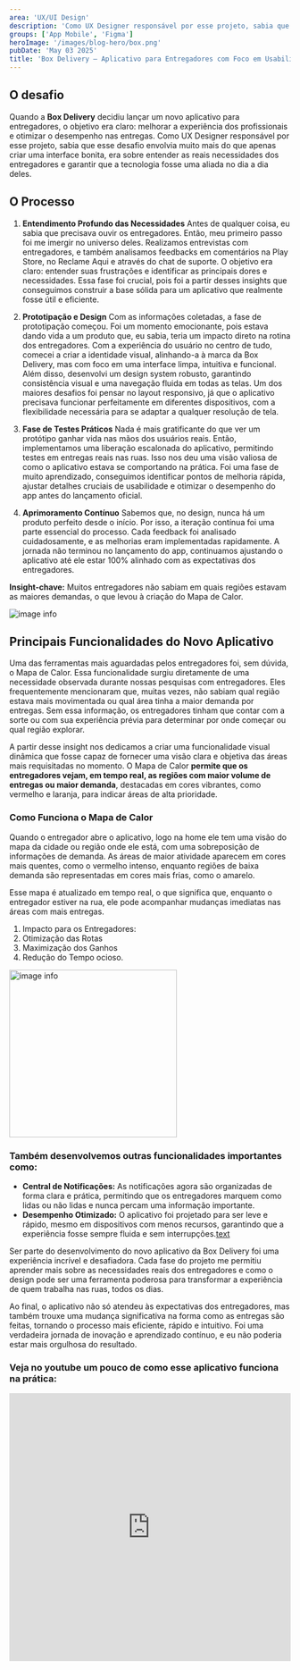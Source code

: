 ```yaml
---
area: 'UX/UI Design'
description: 'Como UX Designer responsável por esse projeto, sabia que esse desafio envolvia muito mais do que apenas criar uma interface bonita, era sobre entender as reais necessidades dos entregadores e garantir que a tecnologia fosse uma aliada no dia a dia deles'
groups: ['App Mobile', 'Figma']
heroImage: '/images/blog-hero/box.png'
pubDate: 'May 03 2025'
title: 'Box Delivery – Aplicativo para Entregadores com Foco em Usabilidade e Performance'
---
```

## O desafio

Quando a <b>Box Delivery</b> decidiu lançar um novo aplicativo para entregadores, o objetivo era claro: melhorar a experiência dos profissionais e otimizar o desempenho nas entregas. Como UX Designer responsável por esse projeto, sabia que esse desafio envolvia muito mais do que apenas criar uma interface bonita, era sobre entender as reais necessidades dos entregadores e garantir que a tecnologia fosse uma aliada no dia a dia deles.

## O Processo

1. <B>Entendimento Profundo das Necessidades</B>
Antes de qualquer coisa, eu sabia que precisava ouvir os entregadores. Então, meu primeiro passo foi me imergir no universo deles. Realizamos entrevistas com entregadores, e também analisamos feedbacks em comentários na Play Store, no Reclame Aqui e através do chat de suporte. O objetivo era claro: entender suas frustrações e identificar as principais dores e necessidades.
Essa fase foi crucial, pois foi a partir desses insights que conseguimos construir a base sólida para um aplicativo que realmente fosse útil e eficiente.

2. <b>Prototipação e Design</b>
Com as informações coletadas, a fase de prototipação começou. Foi um momento emocionante, pois estava dando vida a um produto que, eu sabia, teria um impacto direto na rotina dos entregadores. Com a experiência do usuário no centro de tudo, comecei a criar a identidade visual, alinhando-a à marca da Box Delivery, mas com foco em uma interface limpa, intuitiva e funcional.
Além disso, desenvolvi um design system robusto, garantindo consistência visual e uma navegação fluida em todas as telas. Um dos maiores desafios foi pensar no layout responsivo, já que o aplicativo precisava funcionar perfeitamente em diferentes dispositivos, com a flexibilidade necessária para se adaptar a qualquer resolução de tela.

3. <b>Fase de Testes Práticos</b>
Nada é mais gratificante do que ver um protótipo ganhar vida nas mãos dos usuários reais. Então, implementamos uma liberação escalonada do aplicativo, permitindo testes em entregas reais nas ruas. Isso nos deu uma visão valiosa de como o aplicativo estava se comportando na prática.
Foi uma fase de muito aprendizado, conseguimos identificar pontos de melhoria rápida, ajustar detalhes cruciais de usabilidade e otimizar o desempenho do app antes do lançamento oficial.

4. <b>Aprimoramento Contínuo</b>
Sabemos que, no design, nunca há um produto perfeito desde o início. Por isso, a iteração contínua foi uma parte essencial do processo. Cada feedback foi analisado cuidadosamente, e as melhorias eram implementadas rapidamente. A jornada não terminou no lançamento do app, continuamos ajustando o aplicativo até ele estar 100% alinhado com as expectativas dos entregadores.

<b>Insight-chave:</b> Muitos entregadores não sabiam em quais regiões estavam as maiores demandas, o que levou à criação do Mapa de Calor.

![image info](/images/blog-posts/app-do-entregador/box-img-01.jpg)

## Principais Funcionalidades do Novo Aplicativo

Uma das ferramentas mais aguardadas pelos entregadores foi, sem dúvida, o Mapa de Calor. Essa funcionalidade surgiu diretamente de uma necessidade observada durante nossas pesquisas com entregadores. Eles frequentemente mencionaram que, muitas vezes, não sabiam qual região estava mais movimentada ou qual área tinha a maior demanda por entregas. Sem essa informação, os entregadores tinham que contar com a sorte ou com sua experiência prévia para determinar por onde começar ou qual região explorar.

A partir desse insight nos dedicamos a criar uma funcionalidade visual dinâmica que fosse capaz de fornecer uma visão clara e objetiva das áreas mais requisitadas no momento. O Mapa de Calor <b>permite que os entregadores vejam, em tempo real, as regiões com maior volume de entregas ou maior demanda</b>, destacadas em cores vibrantes, como vermelho e laranja, para indicar áreas de alta prioridade.

### Como Funciona o Mapa de Calor
Quando o entregador abre o aplicativo, logo na home ele tem uma visão do mapa da cidade ou região onde ele está, com uma sobreposição de informações de demanda. As áreas de maior atividade aparecem em cores mais quentes, como o vermelho intenso, enquanto regiões de baixa demanda são representadas em cores mais frias, como o amarelo.

Esse mapa é atualizado em tempo real, o que significa que, enquanto o entregador estiver na rua, ele pode acompanhar mudanças imediatas nas áreas com mais entregas.

1. Impacto para os Entregadores:
2. Otimização das Rotas
3. Maximização dos Ganhos
4. Redução do Tempo ocioso.

<img src="/images/blog-posts/app-do-entregador/box-img-02.png" alt="image info" width="300"/>

### Também desenvolvemos outras funcionalidades importantes como:
- <b>Central de Notificações:</b> As notificações agora são organizadas de forma clara e prática, permitindo que os entregadores marquem como lidas ou não lidas e nunca percam uma informação importante.
- <b>Desempenho Otimizado:</b> O aplicativo foi projetado para ser leve e rápido, mesmo em dispositivos com menos recursos, garantindo que a experiência fosse sempre fluida e sem interrupções.[text](vscode-file://vscode-app/Applications/Visual%20Studio%20Code.app/Contents/Resources/app/out/vs/code/electron-sandbox/workbench/workbench.html)

Ser parte do desenvolvimento do novo aplicativo da Box Delivery foi uma experiência incrível e desafiadora. Cada fase do projeto me permitiu aprender mais sobre as necessidades reais dos entregadores e como o design pode ser uma ferramenta poderosa para transformar a experiência de quem trabalha nas ruas, todos os dias.

Ao final, o aplicativo não só atendeu às expectativas dos entregadores, mas também trouxe uma mudança significativa na forma como as entregas são feitas, tornando o processo mais eficiente, rápido e intuitivo. Foi uma verdadeira jornada de inovação e aprendizado contínuo, e eu não poderia estar mais orgulhosa do resultado.

### Veja no youtube um pouco de como esse aplicativo funciona na prática:

<iframe width="100%" height="480px" src="https://www.youtube.com/embed/M7j0A2dbwHg?si=-fXUu74SP_gMBimd" title="YouTube video player" frameborder="0" allow="accelerometer; autoplay; clipboard-write; encrypted-media; gyroscope; picture-in-picture; web-share" referrerpolicy="strict-origin-when-cross-origin" allowfullscreen></iframe>

